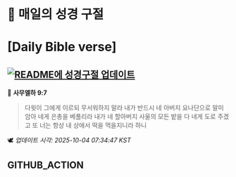 # 🙏 매일의 성경 구절
# [Daily Bible verse]
## [![README에 성경구절 업데이트](https://github.com/DONGSUKA/first_test/actions/workflows/update-readme-bible.yml/badge.svg)](https://github.com/DONGSUKA/first_test/actions/workflows/update-readme-bible.yml)
<!-- START_BIBLE_VERSE -->
📖 **사무엘하 9:7**
> 다윗이 그에게 이르되 무서워하지 말라 내가 반드시 네 아버지 요나단으로 말미암아 네게 은총을 베풀리라 내가 네 할아버지 사울의 모든 밭을 다 네게 도로 주겠고 또 너는 항상 내 상에서 떡을 먹을지니라 하니

🕊️ _업데이트 시각: 2025-10-04 07:34:47 KST_
  <!-- END_BIBLE_VERSE -->
## GITHUB_ACTION
